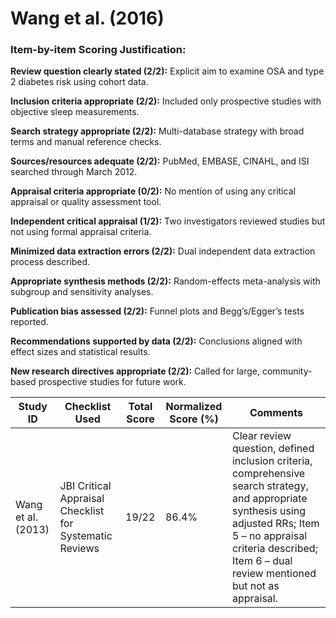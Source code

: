 # Wang et al. (2016)

### Item-by-item Scoring Justification:

**Review question clearly stated (2/2):** Explicit aim to examine OSA and type 2 diabetes risk using cohort data.

**Inclusion criteria appropriate (2/2):** Included only prospective studies with objective sleep measurements.

**Search strategy appropriate (2/2):** Multi-database strategy with broad terms and manual reference checks.

**Sources/resources adequate (2/2):** PubMed, EMBASE, CINAHL, and ISI searched through March 2012.

**Appraisal criteria appropriate (0/2):** No mention of using any critical appraisal or quality assessment tool.

**Independent critical appraisal (1/2):** Two investigators reviewed studies but not using formal appraisal criteria.

**Minimized data extraction errors (2/2):** Dual independent data extraction process described.

**Appropriate synthesis methods (2/2):** Random-effects meta-analysis with subgroup and sensitivity analyses.

**Publication bias assessed (2/2):** Funnel plots and Begg’s/Egger’s tests reported.

**Recommendations supported by data (2/2):** Conclusions aligned with effect sizes and statistical results.

**New research directives appropriate (2/2):** Called for large, community-based prospective studies for future work.

| Study ID           | Checklist Used                                     | Total Score | Normalized Score (%) | Comments |
|--------------------|----------------------------------------------------|-------------|------------------------|----------|
| Wang et al. (2013) | JBI Critical Appraisal Checklist for Systematic Reviews | 19/22       | 86.4%                 | Clear review question, defined inclusion criteria, comprehensive search strategy, and appropriate synthesis using adjusted RRs; Item 5 – no appraisal criteria described; Item 6 – dual review mentioned but not as appraisal. |
